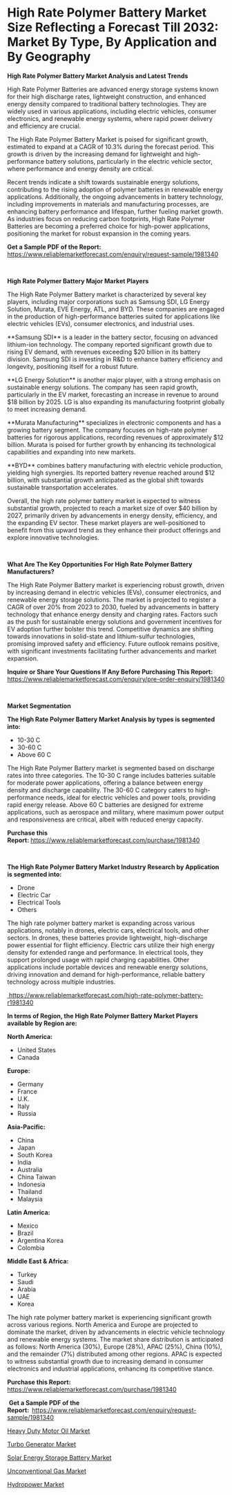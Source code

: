<p><h1>High Rate Polymer Battery Market Size Reflecting a Forecast Till 2032: Market By Type, By Application and By Geography</h1></p><p><strong>High Rate Polymer Battery Market Analysis and Latest Trends</strong></p>
<p><p>High Rate Polymer Batteries are advanced energy storage systems known for their high discharge rates, lightweight construction, and enhanced energy density compared to traditional battery technologies. They are widely used in various applications, including electric vehicles, consumer electronics, and renewable energy systems, where rapid power delivery and efficiency are crucial.</p><p>The High Rate Polymer Battery Market is poised for significant growth, estimated to expand at a CAGR of 10.3% during the forecast period. This growth is driven by the increasing demand for lightweight and high-performance battery solutions, particularly in the electric vehicle sector, where performance and energy density are critical. </p><p>Recent trends indicate a shift towards sustainable energy solutions, contributing to the rising adoption of polymer batteries in renewable energy applications. Additionally, the ongoing advancements in battery technology, including improvements in materials and manufacturing processes, are enhancing battery performance and lifespan, further fueling market growth. As industries focus on reducing carbon footprints, High Rate Polymer Batteries are becoming a preferred choice for high-power applications, positioning the market for robust expansion in the coming years.</p></p>
<p><strong>Get a Sample PDF of the Report:&nbsp;</strong> <a href="https://www.reliablemarketforecast.com/enquiry/request-sample/1981340?utm_campaign=1108&utm_medium=2&utm_source=Github&utm_content=ia&utm_term=07042025&utm_id=high-rate-polymer-battery">https://www.reliablemarketforecast.com/enquiry/request-sample/1981340</a></p>
<p>&nbsp;</p>
<p><strong>High Rate Polymer Battery Major Market Players</strong></p>
<p><p>The High Rate Polymer Battery market is characterized by several key players, including major corporations such as Samsung SDI, LG Energy Solution, Murata, EVE Energy, ATL, and BYD. These companies are engaged in the production of high-performance batteries suited for applications like electric vehicles (EVs), consumer electronics, and industrial uses.</p><p>**Samsung SDI** is a leader in the battery sector, focusing on advanced lithium-ion technology. The company reported significant growth due to rising EV demand, with revenues exceeding $20 billion in its battery division. Samsung SDI is investing in R&D to enhance battery efficiency and longevity, positioning itself for a robust future.</p><p>**LG Energy Solution** is another major player, with a strong emphasis on sustainable energy solutions. The company has seen rapid growth, particularly in the EV market, forecasting an increase in revenue to around $18 billion by 2025. LG is also expanding its manufacturing footprint globally to meet increasing demand.</p><p>**Murata Manufacturing** specializes in electronic components and has a growing battery segment. The company focuses on high-rate polymer batteries for rigorous applications, recording revenues of approximately $12 billion. Murata is poised for further growth by enhancing its technological capabilities and expanding into new markets.</p><p>**BYD** combines battery manufacturing with electric vehicle production, yielding high synergies. Its reported battery revenue reached around $12 billion, with substantial growth anticipated as the global shift towards sustainable transportation accelerates.</p><p>Overall, the high rate polymer battery market is expected to witness substantial growth, projected to reach a market size of over $40 billion by 2027, primarily driven by advancements in energy density, efficiency, and the expanding EV sector. These market players are well-positioned to benefit from this upward trend as they enhance their product offerings and explore innovative technologies.</p></p>
<p>&nbsp;</p>
<p><strong>What Are The Key Opportunities For High Rate Polymer Battery Manufacturers?</strong></p>
<p><p>The High Rate Polymer Battery market is experiencing robust growth, driven by increasing demand in electric vehicles (EVs), consumer electronics, and renewable energy storage solutions. The market is projected to register a CAGR of over 20% from 2023 to 2030, fueled by advancements in battery technology that enhance energy density and charging rates. Factors such as the push for sustainable energy solutions and government incentives for EV adoption further bolster this trend. Competitive dynamics are shifting towards innovations in solid-state and lithium-sulfur technologies, promising improved safety and efficiency. Future outlook remains positive, with significant investments facilitating further advancements and market expansion.</p></p>
<p><strong>Inquire or Share Your Questions If Any Before Purchasing This Report:</strong> <a href="https://www.reliablemarketforecast.com/enquiry/pre-order-enquiry/1981340?utm_campaign=1108&utm_medium=2&utm_source=Github&utm_content=ia&utm_term=07042025&utm_id=high-rate-polymer-battery">https://www.reliablemarketforecast.com/enquiry/pre-order-enquiry/1981340</a></p>
<p>&nbsp;</p>
<p><strong>Market Segmentation</strong></p>
<p><strong>The High Rate Polymer Battery Market Analysis by types is segmented into:</strong></p>
<p><ul><li>10-30 C</li><li>30-60 C</li><li>Above 60 C</li></ul></p>
<p><p>The High Rate Polymer Battery market is segmented based on discharge rates into three categories. The 10-30 C range includes batteries suitable for moderate power applications, offering a balance between energy density and discharge capability. The 30-60 C category caters to high-performance needs, ideal for electric vehicles and power tools, providing rapid energy release. Above 60 C batteries are designed for extreme applications, such as aerospace and military, where maximum power output and responsiveness are critical, albeit with reduced energy capacity.</p></p>
<p><strong>Purchase this Report:&nbsp;</strong><a href="https://www.reliablemarketforecast.com/purchase/1981340?utm_campaign=1108&utm_medium=2&utm_source=Github&utm_content=ia&utm_term=07042025&utm_id=high-rate-polymer-battery">https://www.reliablemarketforecast.com/purchase/1981340</a></p>
<p>&nbsp;</p>
<p><strong>The High Rate Polymer Battery Market Industry Research by Application is segmented into:</strong></p>
<p><ul><li>Drone</li><li>Electric Car</li><li>Electrical Tools</li><li>Others</li></ul></p>
<p><p>The high rate polymer battery market is expanding across various applications, notably in drones, electric cars, electrical tools, and other sectors. In drones, these batteries provide lightweight, high-discharge power essential for flight efficiency. Electric cars utilize their high energy density for extended range and performance. In electrical tools, they support prolonged usage with rapid charging capabilities. Other applications include portable devices and renewable energy solutions, driving innovation and demand for high-performance, reliable battery technology across multiple industries.</p></p>
<p><a href="https://www.reliablemarketforecast.com/high-rate-polymer-battery-r1981340?utm_campaign=1108&utm_medium=2&utm_source=Github&utm_content=ia&utm_term=07042025&utm_id=high-rate-polymer-battery">&nbsp;https://www.reliablemarketforecast.com/high-rate-polymer-battery-r1981340</a></p>
<p><strong>In terms of Region, the High Rate Polymer Battery Market Players available by Region are:</strong></p>
<p>
    <p> <strong> North America: </strong>
        <ul>
            <li>United States</li>
            <li>Canada</li>
        </ul>
        </p> 
    <p> <strong> Europe: </strong>
        <ul>
            <li>Germany</li>
            <li>France</li>
            <li>U.K.</li>
            <li>Italy</li>
            <li>Russia</li>
        </ul>
        </p> 
    <p> <strong> Asia-Pacific: </strong>
        <ul>
            <li>China</li>
            <li>Japan</li>
            <li>South Korea</li>
            <li>India</li>
            <li>Australia</li>
            <li>China Taiwan</li>
            <li>Indonesia</li>
            <li>Thailand</li>
            <li>Malaysia</li>
        </ul>
        </p> 
    <p> <strong> Latin America: </strong>
        <ul>
            <li>Mexico</li>
            <li>Brazil</li>
            <li>Argentina Korea</li>
            <li>Colombia</li>
        </ul>
        </p> 
    <p> <strong> Middle East & Africa: </strong>
        <ul>
            <li>Turkey</li>
            <li>Saudi</li>
            <li>Arabia</li>
            <li>UAE</li>
            <li>Korea</li>
        </ul>
    </p>
    </p>
<p><p>The high rate polymer battery market is experiencing significant growth across various regions. North America and Europe are projected to dominate the market, driven by advancements in electric vehicle technology and renewable energy systems. The market share distribution is anticipated as follows: North America (30%), Europe (28%), APAC (25%), China (10%), and the remainder (7%) distributed among other regions. APAC is expected to witness substantial growth due to increasing demand in consumer electronics and industrial applications, enhancing its competitive stance.</p></p>
<p><strong>Purchase this Report: </strong><a href="https://www.reliablemarketforecast.com/purchase/1981340?utm_campaign=1108&utm_medium=2&utm_source=Github&utm_content=ia&utm_term=07042025&utm_id=high-rate-polymer-battery">https://www.reliablemarketforecast.com/purchase/1981340</a></p>
<p>&nbsp;<strong>Get a Sample PDF of the Report:&nbsp;&nbsp;</strong><a href="https://www.reliablemarketforecast.com/enquiry/request-sample/1981340?utm_campaign=1108&utm_medium=2&utm_source=Github&utm_content=ia&utm_term=07042025&utm_id=high-rate-polymer-battery">https://www.reliablemarketforecast.com/enquiry/request-sample/1981340</a></p>
<p><strong></strong></p>
<p><p><a href="https://github.com/bredevasil2q/Market-Research-Report-List-1/blob/main/heavy-duty-motor-oil-market.md?utm_campaign=1108&utm_medium=2&utm_source=Github&utm_content=ia&utm_term=07042025&utm_id=high-rate-polymer-battery">Heavy Duty Motor Oil Market</a></p><p><a href="https://github.com/fontshatintj/Market-Research-Report-List-1/blob/main/turbo-generator-market.md?utm_campaign=1108&utm_medium=2&utm_source=Github&utm_content=ia&utm_term=07042025&utm_id=high-rate-polymer-battery">Turbo Generator Market</a></p><p><a href="https://github.com/wilzeryammy/Market-Research-Report-List-1/blob/main/solar-energy-storage-battery-market.md?utm_campaign=1108&utm_medium=2&utm_source=Github&utm_content=ia&utm_term=07042025&utm_id=high-rate-polymer-battery">Solar Energy Storage Battery Market</a></p><p><a href="https://github.com/firdwsermald/Market-Research-Report-List-1/blob/main/unconventional-gas-market.md?utm_campaign=1108&utm_medium=2&utm_source=Github&utm_content=ia&utm_term=07042025&utm_id=high-rate-polymer-battery">Unconventional Gas Market</a></p><p><a href="https://github.com/winjelequegt/Market-Research-Report-List-1/blob/main/hydropower-market.md?utm_campaign=1108&utm_medium=2&utm_source=Github&utm_content=ia&utm_term=07042025&utm_id=high-rate-polymer-battery">Hydropower Market</a></p></p>